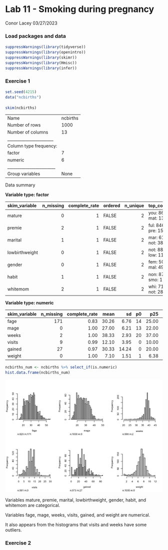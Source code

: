 Lab 11 - Smoking during pregnancy
================
Conor Lacey
03/27/2023

### Load packages and data

``` r
suppressWarnings(library(tidyverse)) 
suppressWarnings(library(openintro))
suppressWarnings(library(skimr))
suppressWarnings(library(Hmisc))
suppressWarnings(library(infer))
```

### Exercise 1

``` r
set.seed(4215)
data("ncbirths")

skim(ncbirths)
```

|                                                  |          |
|:-------------------------------------------------|:---------|
| Name                                             | ncbirths |
| Number of rows                                   | 1000     |
| Number of columns                                | 13       |
| \_\_\_\_\_\_\_\_\_\_\_\_\_\_\_\_\_\_\_\_\_\_\_   |          |
| Column type frequency:                           |          |
| factor                                           | 7        |
| numeric                                          | 6        |
| \_\_\_\_\_\_\_\_\_\_\_\_\_\_\_\_\_\_\_\_\_\_\_\_ |          |
| Group variables                                  | None     |

Data summary

**Variable type: factor**

| skim_variable  | n_missing | complete_rate | ordered | n_unique | top_counts         |
|:---------------|----------:|--------------:|:--------|---------:|:-------------------|
| mature         |         0 |             1 | FALSE   |        2 | you: 867, mat: 133 |
| premie         |         2 |             1 | FALSE   |        2 | ful: 846, pre: 152 |
| marital        |         1 |             1 | FALSE   |        2 | mar: 613, not: 386 |
| lowbirthweight |         0 |             1 | FALSE   |        2 | not: 889, low: 111 |
| gender         |         0 |             1 | FALSE   |        2 | fem: 503, mal: 497 |
| habit          |         1 |             1 | FALSE   |        2 | non: 873, smo: 126 |
| whitemom       |         2 |             1 | FALSE   |        2 | whi: 714, not: 284 |

**Variable type: numeric**

| skim_variable | n_missing | complete_rate |  mean |    sd |  p0 |   p25 |   p50 |   p75 |  p100 | hist  |
|:--------------|----------:|--------------:|------:|------:|----:|------:|------:|------:|------:|:------|
| fage          |       171 |          0.83 | 30.26 |  6.76 |  14 | 25.00 | 30.00 | 35.00 | 55.00 | ▃▇▇▂▁ |
| mage          |         0 |          1.00 | 27.00 |  6.21 |  13 | 22.00 | 27.00 | 32.00 | 50.00 | ▃▇▇▂▁ |
| weeks         |         2 |          1.00 | 38.33 |  2.93 |  20 | 37.00 | 39.00 | 40.00 | 45.00 | ▁▁▁▇▂ |
| visits        |         9 |          0.99 | 12.10 |  3.95 |   0 | 10.00 | 12.00 | 15.00 | 30.00 | ▂▇▇▁▁ |
| gained        |        27 |          0.97 | 30.33 | 14.24 |   0 | 20.00 | 30.00 | 38.00 | 85.00 | ▂▇▅▁▁ |
| weight        |         0 |          1.00 |  7.10 |  1.51 |   1 |  6.38 |  7.31 |  8.06 | 11.75 | ▁▁▇▇▁ |

``` r
ncbirths_num <- ncbirths %>% select_if(is.numeric)
hist.data.frame(ncbirths_num)
```

![](lab-11_files/figure-gfm/ncbirths%20data-1.png)<!-- -->

Variables mature, premie, marital, lowbirthweight, gender, habit, and
whitemom are categorical.

Variables fage, mage, weeks, visits, gained, and weight are numerical.

It also appears from the histograms that visits and weeks have some
outliers.

### Exercise 2
